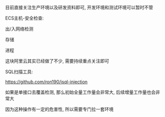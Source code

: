 目前直接关注生产环境以及研发资料即可, 开发环境和测试环境可以暂时不管



ECS主机-安全检查:

出/入网络检测

存储

进程

这块阿里云其实已经做了不少, 需要持续重点关注即可



SQL扫描工具:

https://github.com/ron190/jsql-injection

如果是单接口去覆盖检测, 那么初始全量工作量会非常大, 后续增量工作量也会非常大

因为这种操作有一定的危害性, 所以需要专门拉一套环境

